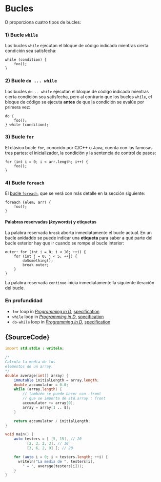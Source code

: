 # Bucles

D proporciona cuatro tipos de bucles:

### 1) Bucle `while`

Los bucles `while` ejecutan el bloque de código indicado mientras cierta
condición sea satisfecha:

    while (condition) {
        foo();
    }

### 2) Bucle `do ... while`

Los bucles `do .. while` ejecutan el bloque de código indicado mientras cierta
condición sea satisfecha, pero al contrario que los bucles `while`, el bloque
de código se ejecuta **antes** de que la condición se evalúe por primera vez:

    do {
        foo();
    } while (condition);

### 3) Bucle `for`

El clásico bucle `for`, conocido por C/C++ o Java, cuenta con las famosas tres
partes: el inicializador, la condición y la sentencia de control de pasos:

    for (int i = 0; i < arr.length; i++) {
        foo();
    }

### 4) Bucle `foreach`

El [bucle `foreach`](basics/foreach), que se verá con más detalle en la
sección siguiente:

    foreach (elem; arr) {
        foo();
    }

#### Palabras reservadas (*keywords*) y etiquetas

La palabra reservada `break` aborta inmediatamente el bucle actual. En
un bucle anidaddo se puede indicar una **etiqueta** para saber a qué parte del
bucle exterior hay que ir cuando se rompe el bucle interior:

    outer: for (int i = 0; i < 10; ++i) {
        for (int j = 0; j < 5; ++j) {
            doSomething();
            break outer;
        }
    }

La palabra reservada `continue` inicia inmediatamente la siguiente iteración
del bucle.

### En profundidad

- `for` loop in [_Programming in D_](http://ddili.org/ders/d.en/for.html), [specification](https://dlang.org/spec/statement.html#ForStatement)
- `while` loop in [_Programming in D_](http://ddili.org/ders/d.en/while.html), [specification](https://dlang.org/spec/statement.html#WhileStatement)
- `do-while` loop in [_Programming in D_](http://ddili.org/ders/d.en/do_while.html), [specification](https://dlang.org/spec/statement.html#do-statement)

## {SourceCode}

```d
import std.stdio : writeln;

/*
Calcula la media de los
elementos de un array.
*/
double average(int[] array) {
    immutable initialLength = array.length;
    double accumulator = 0.0;
    while (array.length) {
        // también se puede hacer con .front
        // que se importa de std.array : front
        accumulator += array[0];
        array = array[1 .. $];
    }

    return accumulator / initialLength;
}

void main() {
    auto testers = [ [5, 15], // 20
          [2, 3, 2, 3], // 10
          [3, 6, 2, 9] ]; // 20

    for (auto i = 0; i < testers.length; ++i) {
      writeln("La media de ", testers[i],
        " = ", average(testers[i]));
    }
}
```

